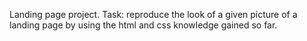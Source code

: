 Landing page project. 
Task: reproduce the look of a given picture of a landing page by using the html and css knowledge gained so far.